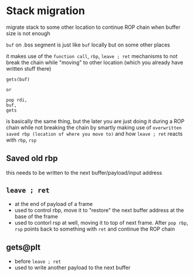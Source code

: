 # Stack migration 
migrate stack to some other location to continue ROP chain when buffer size is not enough

`buf` on .bss segment is just like `buf` locally but on some other places 

it makes use of the `function call`, `rbp`, `leave ; ret` mechanisms to not break the chain while "moving" to other location (which you already have written stuff there)

```
gets(buf)

or 

pop rdi,
buf,
gets
```
is basically the same thing, but the later you are just doing it during a ROP chain while not breaking the chain by smartly making use of `overwritten saved rbp (location of where you move to)` and how `leave ; ret` reacts with `rbp`, `rsp`

## Saved old rbp 
this needs to be written to the next buffer/payload/input address 
## `leave ; ret`
- at the end of payload of a frame 
- used to control rbp, move it to "restore" the next buffer address at the base of the frame
- used to contorl rsp at well, moving it to top of next frame. After `pop rbp`, `rsp` points back to something with `ret` and continue the ROP chain

## gets@plt
- before `leave ; ret`
- used to write another payload to the next buffer 


